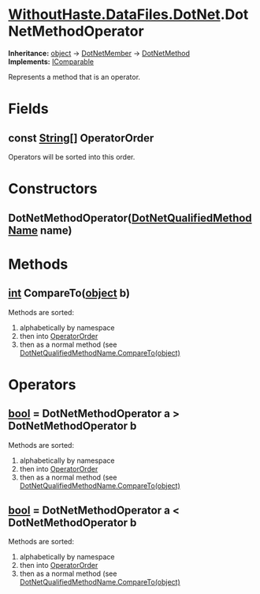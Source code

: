 # [WithoutHaste.DataFiles.DotNet](TableOfContents.WithoutHaste.DataFiles.DotNet.md).DotNetMethodOperator

**Inheritance:** [object](https://docs.microsoft.com/en-us/dotnet/api/system.object) → [DotNetMember](WithoutHaste.DataFiles.DotNet.DotNetMember.md) → [DotNetMethod](WithoutHaste.DataFiles.DotNet.DotNetMethod.md)  
**Implements:** [IComparable](https://docs.microsoft.com/en-us/dotnet/api/system.icomparable)  

Represents a method that is an operator.  

# Fields

## const [String[]](https://docs.microsoft.com/en-us/dotnet/api/system.array) OperatorOrder

Operators will be sorted into this order.  

# Constructors

## DotNetMethodOperator([DotNetQualifiedMethodName](WithoutHaste.DataFiles.DotNet.DotNetQualifiedMethodName.md) name)

# Methods

## [int](https://docs.microsoft.com/en-us/dotnet/api/system.int32) CompareTo([object](https://docs.microsoft.com/en-us/dotnet/api/system.object) b)

Methods are sorted:  
1. alphabetically by namespace  
2. then into [OperatorOrder](WithoutHaste.DataFiles.DotNet.DotNetMethodOperator.md)  
3. then as a normal method (see [DotNetQualifiedMethodName.CompareTo(object)](WithoutHaste.DataFiles.DotNet.DotNetQualifiedMethodName.md)  

# Operators

## [bool](https://docs.microsoft.com/en-us/dotnet/api/system.boolean) = DotNetMethodOperator a > DotNetMethodOperator b

Methods are sorted:  
1. alphabetically by namespace  
2. then into [OperatorOrder](WithoutHaste.DataFiles.DotNet.DotNetMethodOperator.md)  
3. then as a normal method (see [DotNetQualifiedMethodName.CompareTo(object)](WithoutHaste.DataFiles.DotNet.DotNetQualifiedMethodName.md)  

## [bool](https://docs.microsoft.com/en-us/dotnet/api/system.boolean) = DotNetMethodOperator a < DotNetMethodOperator b

Methods are sorted:  
1. alphabetically by namespace  
2. then into [OperatorOrder](WithoutHaste.DataFiles.DotNet.DotNetMethodOperator.md)  
3. then as a normal method (see [DotNetQualifiedMethodName.CompareTo(object)](WithoutHaste.DataFiles.DotNet.DotNetQualifiedMethodName.md)  


